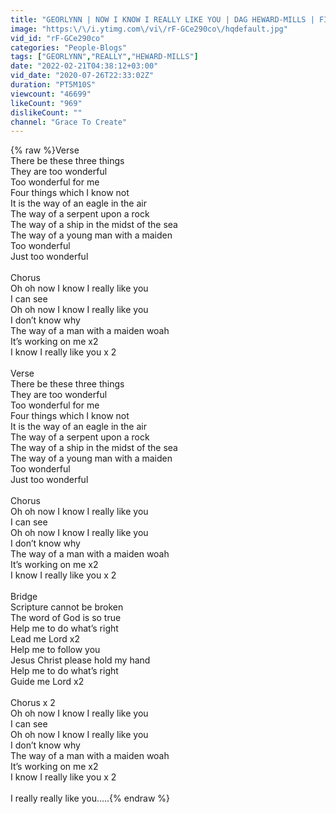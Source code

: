 ```yaml
---
title: "GEORLYNN | NOW I KNOW I REALLY LIKE YOU | DAG HEWARD-MILLS | FIRST LOVE CHURCH"
image: "https:\/\/i.ytimg.com\/vi\/rF-GCe290co\/hqdefault.jpg"
vid_id: "rF-GCe290co"
categories: "People-Blogs"
tags: ["GEORLYNN","REALLY","HEWARD-MILLS"]
date: "2022-02-21T04:38:12+03:00"
vid_date: "2020-07-26T22:33:02Z"
duration: "PT5M10S"
viewcount: "46699"
likeCount: "969"
dislikeCount: ""
channel: "Grace To Create"
---
```

{% raw %}Verse<br />There be these three things<br />They are too wonderful<br />Too wonderful for me<br />Four things which I know not <br />It is the way of an eagle in the air<br />The way of a serpent upon a rock<br />The way of a ship in the midst of the sea<br />The way of a young man with a maiden<br />Too wonderful <br />Just too wonderful<br /><br />Chorus<br />Oh oh now I know I really like you<br />I can see <br />Oh oh now I know I really like you<br />I don’t know why<br />The way of a man with a maiden woah<br />It’s working on me x2<br />I know I really like you x 2<br /><br />Verse<br />There be these three things<br />They are too wonderful<br />Too wonderful for me<br />Four things which I know not <br />It is the way of an eagle in the air<br />The way of a serpent upon a rock<br />The way of a ship in the midst of the sea<br />The way of a young man with a maiden<br />Too wonderful <br />Just too wonderful<br /><br />Chorus<br />Oh oh now I know I really like you<br />I can see <br />Oh oh now I know I really like you<br />I don’t know why<br />The way of a man with a maiden woah<br />It’s working on me x2<br />I know I really like you x 2<br /><br />Bridge<br />Scripture cannot be broken<br />The word of God is so true<br />Help me to do what’s right<br />Lead me Lord x2<br />Help me to follow you<br />Jesus Christ please hold my hand<br />Help me to do what’s right <br />Guide me Lord x2<br /><br />Chorus x 2<br />Oh oh now I know I really like you<br />I can see <br />Oh oh now I know I really like you<br />I don’t know why<br />The way of a man with a maiden woah<br />It’s working on me x2<br />I know I really like you x 2<br /><br />I really really like you…..{% endraw %}
